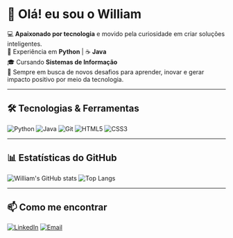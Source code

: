 # 👋 Olá! eu sou o William

💻 **Apaixonado por tecnologia** e movido pela curiosidade em criar soluções inteligentes.  
🐍 Experiência em **Python** | ☕ **Java**  
🎓 Cursando **Sistemas de Informação**  
🚀 Sempre em busca de novos desafios para aprender, inovar e gerar impacto positivo por meio da tecnologia.  

---

## 🛠️ Tecnologias & Ferramentas
![Python](https://img.shields.io/badge/Python-3776AB?style=for-the-badge&logo=python&logoColor=white)
![Java](https://img.shields.io/badge/Java-ED8B00?style=for-the-badge&logo=openjdk&logoColor=white)
![Git](https://img.shields.io/badge/Git-F05032?style=for-the-badge&logo=git&logoColor=white)
![HTML5](https://img.shields.io/badge/HTML5-E34F26?style=for-the-badge&logo=html5&logoColor=white)
![CSS3](https://img.shields.io/badge/CSS3-1572B6?style=for-the-badge&logo=css3&logoColor=white)

---

## 📊 Estatísticas do GitHub
![William's GitHub stats](https://github-readme-stats.vercel.app/api?username=WilliamCastro18&show_icons=true&theme=radical)
![Top Langs](https://github-readme-stats.vercel.app/api/top-langs/?username=WilliamCastro18&layout=compact&theme=radical)

---

## 📫 Como me encontrar
[![LinkedIn](https://img.shields.io/badge/LinkedIn-0A66C2?style=for-the-badge&logo=linkedin&logoColor=white)](https://www.linkedin.com/in/william-castro-076957265/)
[![Email](https://img.shields.io/badge/Email-D14836?style=for-the-badge&logo=gmail&logoColor=white)](mailto:willwsc2003@gmail.com)
